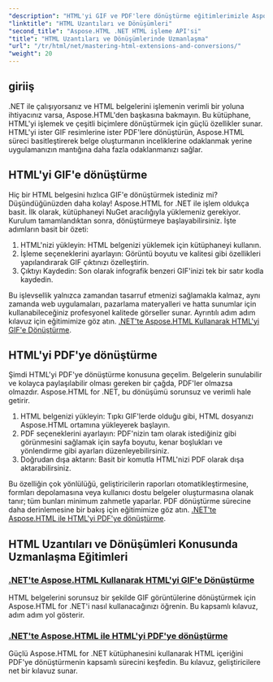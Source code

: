 ```yaml
---
"description": "HTML'yi GIF ve PDF'lere dönüştürme eğitimlerimizle Aspose.HTML for .NET'in gücünü keşfedin. Belgelerinizi zahmetsizce dönüştürün."
"linktitle": "HTML Uzantıları ve Dönüşümleri"
"second_title": "Aspose.HTML .NET HTML işleme API'si"
"title": "HTML Uzantıları ve Dönüşümlerinde Uzmanlaşma"
"url": "/tr/html/net/mastering-html-extensions-and-conversions/"
"weight": 20
---
```


## giriiş

.NET ile çalışıyorsanız ve HTML belgelerini işlemenin verimli bir yoluna ihtiyacınız varsa, Aspose.HTML'den başkasına bakmayın. Bu kütüphane, HTML'yi işlemek ve çeşitli biçimlere dönüştürmek için güçlü özellikler sunar. HTML'yi ister GIF resimlerine ister PDF'lere dönüştürün, Aspose.HTML süreci basitleştirerek belge oluşturmanın inceliklerine odaklanmak yerine uygulamanızın mantığına daha fazla odaklanmanızı sağlar.

## HTML'yi GIF'e dönüştürme
Hiç bir HTML belgesini hızlıca GIF'e dönüştürmek istediniz mi? Düşündüğünüzden daha kolay! Aspose.HTML for .NET ile işlem oldukça basit. İlk olarak, kütüphaneyi NuGet aracılığıyla yüklemeniz gerekiyor. Kurulum tamamlandıktan sonra, dönüştürmeye başlayabilirsiniz. İşte adımların basit bir özeti:

1. HTML'nizi yükleyin: HTML belgenizi yüklemek için kütüphaneyi kullanın.
2. İşleme seçeneklerini ayarlayın: Görüntü boyutu ve kalitesi gibi özellikleri yapılandırarak GIF çıktınızı özelleştirin.
3. Çıktıyı Kaydedin: Son olarak infografik benzeri GIF'inizi tek bir satır kodla kaydedin.

Bu işlevsellik yalnızca zamandan tasarruf etmenizi sağlamakla kalmaz, aynı zamanda web uygulamaları, pazarlama materyalleri ve hatta sunumlar için kullanabileceğiniz profesyonel kalitede görseller sunar. Ayrıntılı adım adım kılavuz için eğitimimize göz atın. [.NET'te Aspose.HTML Kullanarak HTML'yi GIF'e Dönüştürme](./converting-html-to-gif/).

## HTML'yi PDF'ye dönüştürme
Şimdi HTML'yi PDF'ye dönüştürme konusuna geçelim. Belgelerin sunulabilir ve kolayca paylaşılabilir olması gereken bir çağda, PDF'ler olmazsa olmazdır. Aspose.HTML for .NET, bu dönüşümü sorunsuz ve verimli hale getirir. 

1. HTML belgenizi yükleyin: Tıpkı GIF'lerde olduğu gibi, HTML dosyanızı Aspose.HTML ortamına yükleyerek başlayın.
2. PDF seçeneklerini ayarlayın: PDF'nizin tam olarak istediğiniz gibi görünmesini sağlamak için sayfa boyutu, kenar boşlukları ve yönlendirme gibi ayarları düzenleyebilirsiniz.
3. Doğrudan dışa aktarın: Basit bir komutla HTML'nizi PDF olarak dışa aktarabilirsiniz. 

Bu özelliğin çok yönlülüğü, geliştiricilerin raporları otomatikleştirmesine, formları depolamasına veya kullanıcı dostu belgeler oluşturmasına olanak tanır; tüm bunları minimum zahmetle yaparlar. PDF dönüştürme sürecine daha derinlemesine bir bakış için eğitimimize göz atın. [.NET'te Aspose.HTML ile HTML'yi PDF'ye dönüştürme](./converting-html-to-pdf/).

## HTML Uzantıları ve Dönüşümleri Konusunda Uzmanlaşma Eğitimleri
### [.NET'te Aspose.HTML Kullanarak HTML'yi GIF'e Dönüştürme ](./converting-html-to-gif/)
HTML belgelerini sorunsuz bir şekilde GIF görüntülerine dönüştürmek için Aspose.HTML for .NET'i nasıl kullanacağınızı öğrenin. Bu kapsamlı kılavuz, adım adım yol gösterir.
### [.NET'te Aspose.HTML ile HTML'yi PDF'ye dönüştürme](./converting-html-to-pdf/)
Güçlü Aspose.HTML for .NET kütüphanesini kullanarak HTML içeriğini PDF'ye dönüştürmenin kapsamlı sürecini keşfedin. Bu kılavuz, geliştiricilere net bir kılavuz sunar.